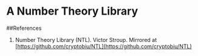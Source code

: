 # A Number Theory Library

##References

1. Number Theory Library (NTL). Victor Stroup. Mirrored at [https://github.com/cryptobiu/NTL](https://github.com/cryptobiu/NTL)
